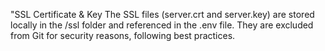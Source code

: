 "SSL Certificate & Key The SSL files (server.crt and server.key) are stored locally in the /ssl folder and referenced in the .env file. They are excluded from Git for security reasons, following best practices.
